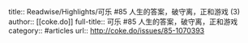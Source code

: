 title:: Readwise/Highlights/可乐 #85 人生的答案，破守离，正和游戏 (3)
author:: [[coke.do]]
full-title:: 可乐 \#85 人生的答案，破守离，正和游戏
category:: #articles
url:: http://coke.do/issues/85-1070393

